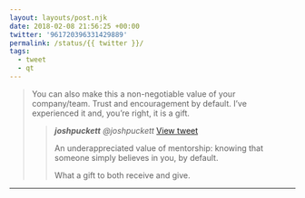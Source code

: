 ```yaml
---
layout: layouts/post.njk
date: 2018-02-08 21:56:25 +00:00
twitter: '961720396331429889'
permalink: /status/{{ twitter }}/
tags: 
  - tweet
  - qt
---
```


> You can also make this a non-negotiable value of your company/team. Trust and encouragement by default. I’ve experienced it and, you’re right, it is a gift. 
> 
> > <cite>**joshpuckett** @joshpuckett</cite> [View tweet](https://twitter.com/joshpuckett/status/961358031660376064)
> > 
> > An underappreciated value of mentorship: knowing that someone simply believes in you, by default. 
> > 
> > What a gift to both receive and give.

---
